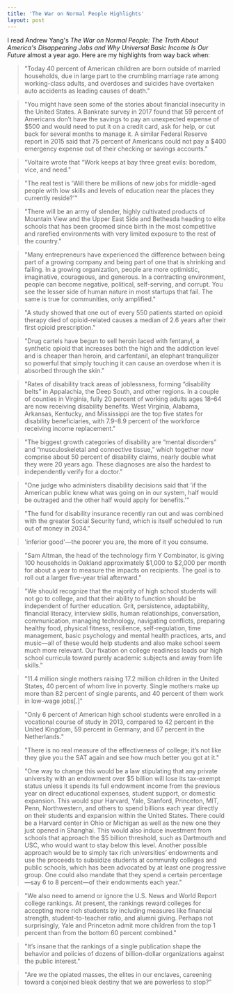 ```yaml
---
title: 'The War on Normal People Highlights'
layout: post
---
```


I read Andrew Yang's *The War on Normal People: The Truth About America's Disappearing Jobs and Why Universal Basic Income Is Our Future* almost a year ago. Here are my highlights from way back when:

> "Today 40 percent of American children are born outside of married households, due in large part to the crumbling marriage rate among working-class adults, and overdoses and suicides have overtaken auto accidents as leading causes of death."

> "You might have seen some of the stories about financial insecurity in the United States. A Bankrate survey in 2017 found that 59 percent of Americans don’t have the savings to pay an unexpected expense of $500 and would need to put it on a credit card, ask for help, or cut back for several months to manage it. A similar Federal Reserve report in 2015 said that 75 percent of Americans could not pay a $400 emergency expense out of their checking or savings accounts."

> "Voltaire wrote that “Work keeps at bay three great evils: boredom, vice, and need."

> "The real test is 'Will there be millions of new jobs for middle-aged people with low skills and levels of education near the places they currently reside?'" 

> "There will be an army of slender, highly cultivated products of Mountain View and the Upper East Side and Bethesda heading to elite schools that has been groomed since birth in the most competitive and rarefied environments with very limited exposure to the rest of the country."

> "Many entrepreneurs have experienced the difference between being part of a growing company and being part of one that is shrinking and failing. In a growing organization, people are more optimistic, imaginative, courageous, and generous. In a contracting environment, people can become negative, political, self-serving, and corrupt. You see the lesser side of human nature in most startups that fail. The same is true for communities, only amplified."

> "A study showed that one out of every 550 patients started on opioid therapy died of opioid-related causes a median of 2.6 years after their first opioid prescription."

> "Drug cartels have begun to sell heroin laced with fentanyl, a synthetic opioid that increases both the high and the addiction level and is cheaper than heroin, and carfentanil, an elephant tranquilizer so powerful that simply touching it can cause an overdose when it is absorbed through the skin."

> "Rates of disability track areas of joblessness, forming “disability belts” in Appalachia, the Deep South, and other regions. In a couple of counties in Virginia, fully 20 percent of working adults ages 18–64 are now receiving disability benefits. West Virginia, Alabama, Arkansas, Kentucky, and Mississippi are the top five states for disability beneficiaries, with 7.9–8.9 percent of the workforce receiving income replacement."

> "The biggest growth categories of disability are “mental disorders” and “musculoskeletal and connective tissue,” which together now comprise about 50 percent of disability claims, nearly double what they were 20 years ago. These diagnoses are also the hardest to independently verify for a doctor."

> "One judge who administers disability decisions said that 'if the American public knew what was going on in our system, half would be outraged and the other half would apply for benefits.'"

> "The fund for disability insurance recently ran out and was combined with the greater Social Security fund, which is itself scheduled to run out of money in 2034."

> 'inferior good'—the poorer you are, the more of it you consume.

> "Sam Altman, the head of the technology firm Y Combinator, is giving 100 households in Oakland approximately $1,000 to $2,000 per month for about a year to measure the impacts on recipients. The goal is to roll out a larger five-year trial afterward."

> "We should recognize that the majority of high school students will not go to college, and that their ability to function should be independent of further education. Grit, persistence, adaptability, financial literacy, interview skills, human relationships, conversation, communication, managing technology, navigating conflicts, preparing healthy food, physical fitness, resilience, self-regulation, time management, basic psychology and mental health practices, arts, and music—all of these would help students and also make school seem much more relevant. Our fixation on college readiness leads our high school curricula toward purely academic subjects and away from life skills."

> "11.4 million single mothers raising 17.2 million children in the United States, 40 percent of whom live in poverty. Single mothers make up more than 82 percent of single parents, and 40 percent of them work in low-wage jobs[.]"

> "Only 6 percent of American high school students were enrolled in a vocational course of study in 2013, compared to 42 percent in the United Kingdom, 59 percent in Germany, and 67 percent in the Netherlands."

> "There is no real measure of the effectiveness of college; it’s not like they give you the SAT again and see how much better you got at it."

> "One way to change this would be a law stipulating that any private university with an endowment over $5 billion will lose its tax-exempt status unless it spends its full endowment income from the previous year on direct educational expenses, student support, or domestic expansion. This would spur Harvard, Yale, Stanford, Princeton, MIT, Penn, Northwestern, and others to spend billions each year directly on their students and expansion within the United States. There could be a Harvard center in Ohio or Michigan as well as the new one they just opened in Shanghai. This would also induce investment from schools that approach the $5 billion threshold, such as Dartmouth and USC, who would want to stay below this level. Another possible approach would be to simply tax rich universities’ endowments and use the proceeds to subsidize students at community colleges and public schools, which has been advocated by at least one progressive group. One could also mandate that they spend a certain percentage—say 6 to 8 percent—of their endowments each year."

> "We also need to amend or ignore the U.S. News and World Report college rankings. At present, the rankings reward colleges for accepting more rich students by including measures like financial strength, student-to-teacher ratio, and alumni giving. Perhaps not surprisingly, Yale and Princeton admit more children from the top 1 percent than from the bottom 60 percent combined."

> "It’s insane that the rankings of a single publication shape the behavior and policies of dozens of billion-dollar organizations against the public interest."

> "Are we the opiated masses, the elites in our enclaves, careening toward a conjoined bleak destiny that we are powerless to stop?"
